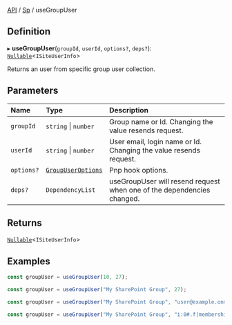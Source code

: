 [API](../index.md) / [Sp](../index.md#sp) / useGroupUser

## Definition

▸ **useGroupUser**(`groupId`, `userId`, `options?`, `deps?`): [`Nullable`](../Types/NullableT.md)<`ISiteUserInfo`\>

Returns an user from specific group user collection.

## Parameters

| Name | Type | Description |
| :------ | :------ | :------ |
| `groupId` | `string` \| `number` | Group name or Id. Changing the value resends request. |
| `userId` | `string` \| `number` | User email, login name or Id. Changing the value resends request. |
| `options?` | [`GroupUserOptions`](../Interfaces/GroupUserOptions.md) | Pnp hook options. |
| `deps?` | `DependencyList` | useGroupUser will resend request when one of the dependencies changed. |

## Returns

[`Nullable`](../Types/NullableT.md)<`ISiteUserInfo`\>

## Examples

```typescript
const groupUser = useGroupUser(10, 27);

const groupUser = useGroupUser("My SharePoint Group", 27);

const groupUser = useGroupUser("My SharePoint Group", "user@example.onmicrosoft.com");

const groupUser = useGroupUser("My SharePoint Group", "i:0#.f|membership|user@example.onmicrosoft.com");
```
